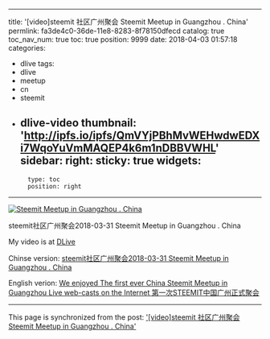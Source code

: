 
---
title: '[video]steemit 社区广州聚会  Steemit Meetup in Guangzhou . China'
permlink: fa3de4c0-36de-11e8-8283-8f78150dfecd
catalog: true
toc_nav_num: true
toc: true
position: 9999
date: 2018-04-03 01:57:18
categories:
- dlive
tags:
- dlive
- meetup
- cn
- steemit
- dlive-video
thumbnail: 'http://ipfs.io/ipfs/QmVYjPBhMvWEHwdwEDXi7WqoYuVmMAQEP4k6m1nDBBVWHL'
sidebar:
    right:
        sticky: true
widgets:
    -
        type: toc
        position: right
---


[![Steemit Meetup in Guangzhou . China](http://ipfs.io/ipfs/QmVYjPBhMvWEHwdwEDXi7WqoYuVmMAQEP4k6m1nDBBVWHL)](https://dlive.io/video/rivalhw/fa3de4c0-36de-11e8-8283-8f78150dfecd)

steemit社区广州聚会2018-03-31
Steemit Meetup in Guangzhou . China



My video is at [DLive](https://dlive.io/video/rivalhw/fa3de4c0-36de-11e8-8283-8f78150dfecd)


Chinse version:
[steemit社区广州聚会2018-03-31 Steemit Meetup in Guangzhou . China](https://steemit.com/steemit/@rivalhw/steemit-2018-03-31)

English verion:
 [We enjoyed The first ever China Steemit Meetup in Guangzhou  Live web-casts on the Internet  第一次STEEMIT中国广州正式聚会](https://steemit.com/meetup/@cn-reader/we-enjoyed-the-first-ever-china-steemit-meetup-in-guangzhou-live-web-casts-on-the-internet-steemit)

- - -

This page is synchronized from the post: ['[video]steemit 社区广州聚会  Steemit Meetup in Guangzhou . China'](https://steemit.com/@rivalhw/fa3de4c0-36de-11e8-8283-8f78150dfecd)
